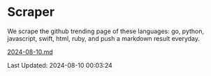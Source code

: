 # Scraper

We scrape the github trending page of these languages: go, python, javascript, swift, html, ruby, and push a markdown result everyday.

[2024-08-10.md](https://github.com/henson/Scraper/blob/master/2024-08-10.md)

Last Updated: 2024-08-10 00:03:24